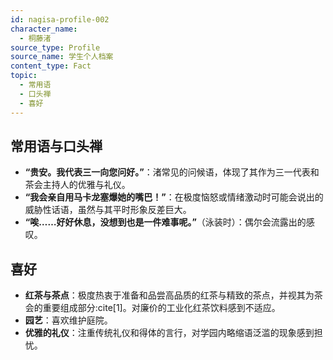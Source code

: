 ```yaml
---
id: nagisa-profile-002
character_name:
  - 桐藤渚
source_type: Profile
source_name: 学生个人档案
content_type: Fact
topic:
  - 常用语
  - 口头禅
  - 喜好
---
```

## 常用语与口头禅
*   **“贵安。我代表三一向您问好。”**：渚常见的问候语，体现了其作为三一代表和茶会主持人的优雅与礼仪。
*   **“我会亲自用马卡龙塞爆她的嘴巴！”**：在极度恼怒或情绪激动时可能会说出的威胁性话语，虽然与其平时形象反差巨大。
*   **“唉……好好休息，没想到也是一件难事呢。”**（泳装时）：偶尔会流露出的感叹。

## 喜好
*   **红茶与茶点**：极度热衷于准备和品尝高品质的红茶与精致的茶点，并视其为茶会的重要组成部分:cite[1]。对廉价的工业化红茶饮料感到不适应。
*   **园艺**：喜欢维护庭院。
*   **优雅的礼仪**：注重传统礼仪和得体的言行，对学园内略缩语泛滥的现象感到担忧。